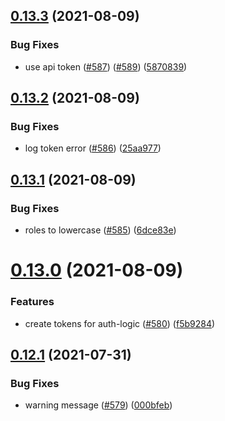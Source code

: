 ## [0.13.3](https://github.com/EddieHubCommunity/EddieBot/compare/v0.13.2...v0.13.3) (2021-08-09)


### Bug Fixes

* use api token ([#587](https://github.com/EddieHubCommunity/EddieBot/issues/587)) ([#589](https://github.com/EddieHubCommunity/EddieBot/issues/589)) ([5870839](https://github.com/EddieHubCommunity/EddieBot/commit/5870839e4f509582e311847b6d86f68af1f77911))



## [0.13.2](https://github.com/EddieHubCommunity/EddieBot/compare/v0.13.1...v0.13.2) (2021-08-09)


### Bug Fixes

* log token error ([#586](https://github.com/EddieHubCommunity/EddieBot/issues/586)) ([25aa977](https://github.com/EddieHubCommunity/EddieBot/commit/25aa97739bac6a2ba0b3f5f231771e580c845350))



## [0.13.1](https://github.com/EddieHubCommunity/EddieBot/compare/v0.13.0...v0.13.1) (2021-08-09)


### Bug Fixes

* roles to lowercase ([#585](https://github.com/EddieHubCommunity/EddieBot/issues/585)) ([6dce83e](https://github.com/EddieHubCommunity/EddieBot/commit/6dce83e7d9df0b1c9b22bd9909264ca3962d3248))



# [0.13.0](https://github.com/EddieHubCommunity/EddieBot/compare/v0.12.1...v0.13.0) (2021-08-09)


### Features

* create tokens for auth-logic ([#580](https://github.com/EddieHubCommunity/EddieBot/issues/580)) ([f5b9284](https://github.com/EddieHubCommunity/EddieBot/commit/f5b928438b6ad1d9e092b3c961ff18b2d7dab556))



## [0.12.1](https://github.com/EddieHubCommunity/EddieBot/compare/v0.12.0...v0.12.1) (2021-07-31)


### Bug Fixes

* warning message ([#579](https://github.com/EddieHubCommunity/EddieBot/issues/579)) ([000bfeb](https://github.com/EddieHubCommunity/EddieBot/commit/000bfebcd10adaa9d168f09a5a9482fe110887e3))




